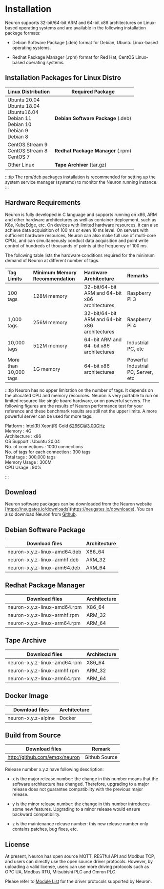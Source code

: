 # Installation

Neuron supports 32-bit/64-bit ARM and 64-bit x86 architectures on Linux-based operating systems and are available in the following installation package formats:

* Debian Software Package (.deb) format for Debian, Ubuntu Linux-based operating systems.

* Redhat Package Manager (.rpm) format for Red Hat, CentOS Linux-based operating systems.


## Installation Packages for Linux Distro

| Linux Distribution                                    | Required Package  |
| ------------------------------------------------------------ | ------------------ |
| Ubuntu 20.04 <br>Ubuntu 18.04 <br>Ubuntu16.04<br>Debian 11<br>Debian 10<br>Debian 9<br>Debian 8               | **Debian Software Package** (.deb)         |
| CentOS Stream 9<br>CentOS Stream 8<br>CentOS 7    | **Redhat Package Manager** (.rpm)         |
| Other Linux | **Tape Archiver** (tar.gz) |

:::tip
The rpm/deb packages installation is recommended for setting up the system service manager (systemd) to monitor the Neuron running instance.
:::


## Hardware Requirements

Neuron is fully developed in C language and supports running on x86, ARM and other hardware architectures as well as container deployment, such as K8s, KubeEdge, etc. On devices with limited hardware resources, it can also achieve data acquisition of 100 ms or even 10 ms level. On servers with sufficient hardware resources, Neuron can also make full use of multi-core CPUs, and can simultaneously conduct data acquisition and point write control of hundreds of thousands of points at the frequency of 100 ms.

The following table lists the hardware conditions required for the minimum demand of Neuron at different number of tags.

|Tag Limits|Minimum Memory Recommendation|Hardware Architecture|Remarks|
| :-------------------- | :------------------------------ | :---------------------------------- | :----------------------------------- |
| 100 tags    | 128M memory | 32-bit/64-bit ARM and 64-bit x86 architectures | Raspberry Pi 3 |
| 1,000 tags  | 256M memory | 32-bit/64-bit ARM and 64-bit x86 architectures | Raspberry Pi 4 |
| 10,000 tags | 512M memory | 64-bit ARM and 64-bit x86 architectures | Industrial PC, etc |
| More than 10,000 tags | 1G memory | 64-bit x86 architectures | Powerful Industrial PC, Server, etc |

:::tip
Neuron has no upper limitation on the number of tags. It depends on the allocated CPU and memory resources. Neuron is very portable to run on limited resource like single board hardware, or on powerful servers. The following figures are the results of Neuron performance test for your reference and these benchmark results are still not the upper limits. A more powerful server can be used for more tags.

Platform                         : Intel(R) Xeon(R) Gold 6266C@3.00GHz<br>
Memory                           : 4G<br>
Architecture                     : x86<br>
OS Support                       : Ubuntu 20.04<br>
No. of connections               : 1000 connections<br>
No. of tags for each connection  : 300 tags<br>
Total tags                       : 300,000 tags<br>
Memory Usage                     : 300M<br>
CPU Usage                        : 90%<br>

:::



## Download

Neuron software packages can be downloaded from the Neuron website [https://neugates.io/downloads](https://neugates.io/downloads). You can also download Neuron from [Github](https://github.com/emqx/neuron/releases).

## Debian Software Package

| Download files               | Architecture |
| ---------------------------- | ------------ |
| neuron-x.y.z-linux-amd64.deb | X86_64       |
| neuron-x.y.z-linux-armhf.deb | ARM_32       |
| neuron-x.y.z-linux-arm64.deb | ARM_64       |


## Redhat Package Manager

| Download files               | Architecture |
| ---------------------------- | ------------ |
| neuron-x.y.z-linux-amd64.rpm | X86_64       |
| neuron-x.y.z-linux-armhf.rpm | ARM_32       |
| neuron-x.y.z-linux-arm64.rpm | ARM_64       |


## Tape Archive

| Download files               | Architecture |
| ---------------------------- | ------------ |
| neuron-x.y.z-linux-amd64.rpm | X86_64       |
| neuron-x.y.z-linux-armhf.rpm | ARM_32       |
| neuron-x.y.z-linux-arm64.rpm | ARM_64       |


## Docker Image

| Download files      | Architecture |
| ------------------- | ------------ |
| neuron-x.y.z-alpine | Docker       |


## Build from Source

| Download files                | Remark        |
| ----------------------------- | ------------- |
| http://github.com/emqx/neuron | Github Source |

Release number x.y.z have following description:

* x is the major release number: the change in this number means that the software architecture has changed. Therefore, upgrading to a major release does not guarantee compatibility with the previous major release.

* y is the minor release number: the change in this number introduces some new features. Upgrading to a minor release would ensure backward compatibility.

* z is the maintenance release number: this new release number only contains patches, bug fixes, etc.


## License

At present, Neuron has open source MQTT, RESTful API and Modbus TCP, and users can directly use the open source driver protocols. However, by uploading a valid license, users can use more driving protocols such as OPC UA, Modbus RTU, Mitsubishi PLC and Omron PLC.

Please refer to [Module List](../introduction/plugin-list/plugin-list.md) for the driver protocols supported by Neuron.

